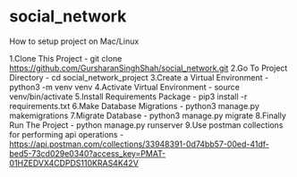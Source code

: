 # social_network
How to setup project on Mac/Linux

1.Clone This Project - git clone https://github.com/GursharanSinghShah/social_network.git
2.Go To Project Directory - cd social_network_project
3.Create a Virtual Environment - python3 -m venv venv
4.Activate Virtual Environment - source venv/bin/activate
5.Install Requirements Package - pip3 install -r requirements.txt
6.Make Database Migrations - python3 manage.py makemigrations
7.Migrate Database -  python3 manage.py migrate
8.Finally Run The Project - python manage.py runserver
9.Use postman collections for performing api operations - https://api.postman.com/collections/33948391-0d74bb57-00ed-41df-bed5-73cd029e0340?access_key=PMAT-01HZEDVX4CDPDS110KRAS4K42V